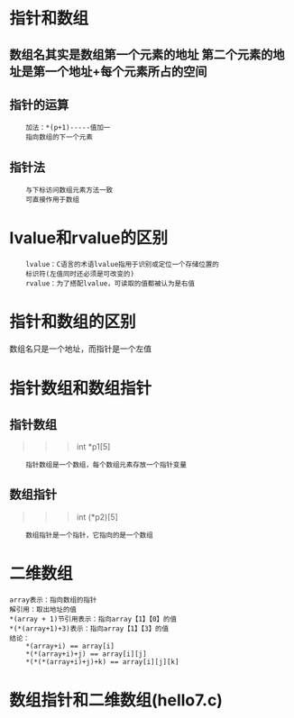 指针和数组
==========
数组名其实是数组第一个元素的地址
第二个元素的地址是第一个地址+每个元素所占的空间
---------------------------------------------
指针的运算
----------
```
    加法：*(p+1)-----值加一
    指向数组的下一个元素
```

指针法
------
```
    与下标访问数组元素方法一致
    可直接作用于数组
```

lvalue和rvalue的区别
=====================
```
    lvalue：C语言的术语lvalue指用于识别或定位一个存储位置的
    标识符(左值同时还必须是可改变的)
    rvalue：为了搭配lvalue，可读取的值都被认为是右值
```

指针和数组的区别
================
数组名只是一个地址，而指针是一个左值

指针数组和数组指针
=================
指针数组
--------
>>>int *p1[5]
```
    指针数组是一个数组，每个数组元素存放一个指针变量
```

数组指针
--------
>>>int (*p2)[5]
```
    数组指针是一个指针，它指向的是一个数组
```

二维数组
========
```
array表示：指向数组的指针
解引用：取出地址的值
*(array + 1)节引用表示：指向array【1】【0】的值
*(*(array+1)+3)表示：指向array【1】【3】的值
结论：
    *(array+i) == array[i]
    *(*(array+i)+j) == array[i][j]
    *(*(*(array+i)+j)+k) == array[i][j][k]
```

数组指针和二维数组(hello7.c)
============================

